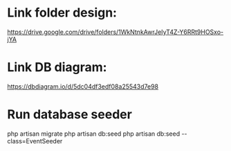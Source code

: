 # Link folder design: 
https://drive.google.com/drive/folders/1WkNtnkAwrJeIyT4Z-Y6RRt9HOSxo-jYA
# Link DB diagram:
https://dbdiagram.io/d/5dc04df3edf08a25543d7e98

# Run database seeder
php artisan migrate
php artisan db:seed
php artisan db:seed --class=EventSeeder